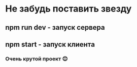 # Не забудь поставить звезду

## npm run dev - запуск сервера

## npm start - запуск клиента

### Очень крутой проект :blush: